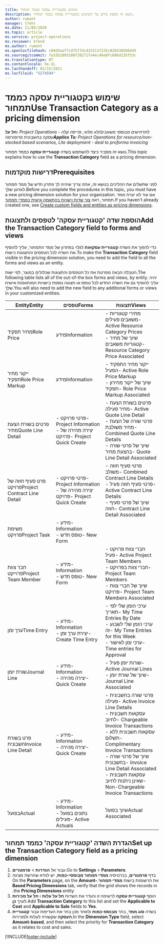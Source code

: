 ```yaml
---
title: שימוש בקטגוריית עסקה כממד תמחור
description: נושא זה מספק מידע על השימוש בקטגוריית עסקה כממד תמחור.
author: rumant
manager: tfehr
ms.date: 11/05/2020
ms.topic: article
ms.service: project-operations
ms.reviewer: kfend
ms.author: rumant
ms.openlocfilehash: c84d3aaf7cd7577dcd15311f225c82b538586445
ms.sourcegitcommit: fa32b1893286f20271fa4ec4be8fc68bd135f53c
ms.translationtype: HT
ms.contentlocale: he-IL
ms.lasthandoff: 02/15/2021
ms.locfileid: "5274594"
---
```

# <a name="use-transaction-category-as-a-pricing-dimension"></a><span data-ttu-id="1e846-103">שימוש בקטגוריית עסקה כממד תמחור</span><span class="sxs-lookup"><span data-stu-id="1e846-103">Use Transaction Category as a pricing dimension</span></span>


<span data-ttu-id="1e846-104">_**חל על:** Project Operations לתרחישים מבוססי משאבים/לא מלאי, פריסה קלה - עסקה בחשבונית פרופורמה_</span><span class="sxs-lookup"><span data-stu-id="1e846-104">_**Applies To:** Project Operations for resource/non-stocked based scenarios, Lite deployment - deal to proforma invoicing_</span></span>


<span data-ttu-id="1e846-105">נושא זה מסביר כיצד להשתמש בשדה **קטגוריית עסקה** כממד תמחור.</span><span class="sxs-lookup"><span data-stu-id="1e846-105">This topic explains how to use the **Transaction Category** field as a pricing dimension.</span></span> 

## <a name="prerequisites"></a><span data-ttu-id="1e846-106">דרישות מוקדמות</span><span class="sxs-lookup"><span data-stu-id="1e846-106">Prerequisites</span></span>
<span data-ttu-id="1e846-107">לפני שתשלים את ההליכים בנושא זה, אתה צריך שיהיה לך פתרון חדש של ממד תמחור לארגון שלך.</span><span class="sxs-lookup"><span data-stu-id="1e846-107">Before you complete the procedures in this topic, you must have a new pricing dimension solution for your organization.</span></span> <span data-ttu-id="1e846-108">אם עוד לא יצרת ממד תמחור, ראה [צור שדות וישויות בהתאמה אישית כממדי תמחור](create-custom-fields-entities-pricing-dimensions.md).</span><span class="sxs-lookup"><span data-stu-id="1e846-108">If you haven't already created one, see [Create custom fields and entities as pricing dimensions](create-custom-fields-entities-pricing-dimensions.md).</span></span>

## <a name="add-the-transaction-category-field-to-forms-and-views"></a><span data-ttu-id="1e846-109">הוספת שדה 'קטגוריית עסקה' לטפסים ולתצוגות</span><span class="sxs-lookup"><span data-stu-id="1e846-109">Add the Transaction Category field to forms and views</span></span>
<span data-ttu-id="1e846-110">כדי להפוך את השדה **קטגוריית עסקאות** לגלוי בפתרון של ממד התמחור, עליך להוסיף את השדה לכל הטפסים והתצוגות כישות.</span><span class="sxs-lookup"><span data-stu-id="1e846-110">To make the **Transaction Category** field visible in the pricing dimension solution, you need to add the field to all the forms and views as an entity.</span></span>

<span data-ttu-id="1e846-111">הטבלה הבאה מפרטת את כל הטפסים והתצוגות שכלולים במוצר, לפי ישות.</span><span class="sxs-lookup"><span data-stu-id="1e846-111">The following table lists all of the out-of-the box forms and views, by entity.</span></span> <span data-ttu-id="1e846-112">יהיה עליך להוסיף גם את השדה החדש לכל טופס או תצוגה נוספת בישויות המותאמות אישית שלך.</span><span class="sxs-lookup"><span data-stu-id="1e846-112">You will also need to add the new field to any additional forms or views in your customized entities.</span></span>

|  <span data-ttu-id="1e846-113">Entity</span><span class="sxs-lookup"><span data-stu-id="1e846-113">Entity</span></span>        | <span data-ttu-id="1e846-114">טפסים</span><span class="sxs-lookup"><span data-stu-id="1e846-114">Forms</span></span>     |<span data-ttu-id="1e846-115">תצוגות</span><span class="sxs-lookup"><span data-stu-id="1e846-115">Views</span></span>        |
| ------------------------------|---------------------------------|----------------------------------|
|  <span data-ttu-id="1e846-116">מחיר תפקיד</span><span class="sxs-lookup"><span data-stu-id="1e846-116">Role Price</span></span>| <span data-ttu-id="1e846-117">מידע</span><span class="sxs-lookup"><span data-stu-id="1e846-117">Information</span></span> |<span data-ttu-id="1e846-118">- מחירי קטגוריות משאבים פעילים</span><span class="sxs-lookup"><span data-stu-id="1e846-118">- Active Resource Category Prices</span></span><br> <span data-ttu-id="1e846-119">- שיוך של מחיר קטגוריות משאבים</span><span class="sxs-lookup"><span data-stu-id="1e846-119">- Resource Category Price Associated</span></span> |
|  <span data-ttu-id="1e846-120">ייקור מחיר תפקיד</span><span class="sxs-lookup"><span data-stu-id="1e846-120">Role Price Markup</span></span>| <span data-ttu-id="1e846-121">מידע</span><span class="sxs-lookup"><span data-stu-id="1e846-121">Information</span></span>|<span data-ttu-id="1e846-122">- ייקור מחיר התפקיד הפעיל</span><span class="sxs-lookup"><span data-stu-id="1e846-122">- Active Role Price Markup</span></span><br><span data-ttu-id="1e846-123">- שיוך של ייקור מחירון תפקיד</span><span class="sxs-lookup"><span data-stu-id="1e846-123">- Role Price Markup Associated</span></span> |
|  <span data-ttu-id="1e846-124">פרטים בשורת הצעת מחיר</span><span class="sxs-lookup"><span data-stu-id="1e846-124">Quote Line Detail</span></span>|<span data-ttu-id="1e846-125">- פרטי פרויקט</span><span class="sxs-lookup"><span data-stu-id="1e846-125">- Project Information</span></span><br><span data-ttu-id="1e846-126">- יצירה מהירה של פרויקט</span><span class="sxs-lookup"><span data-stu-id="1e846-126">- Project Quick Create</span></span>| <span data-ttu-id="1e846-127">- פרטים בשורת הצעת מחיר פעילה</span><span class="sxs-lookup"><span data-stu-id="1e846-127">- Active Quote Line Detail</span></span><br><span data-ttu-id="1e846-128">- פרטי שורה של הצעת מחיר משולבת</span><span class="sxs-lookup"><span data-stu-id="1e846-128">- Combined Quote Line Details</span></span><br><span data-ttu-id="1e846-129">- שיוך של פרטי שורה בהצעת מחיר</span><span class="sxs-lookup"><span data-stu-id="1e846-129">- Quote Line Detail Associated</span></span> |
|  <span data-ttu-id="1e846-130">פרט סעיף חוזה של פרויקט</span><span class="sxs-lookup"><span data-stu-id="1e846-130">Project Contract Line Detail</span></span>|<span data-ttu-id="1e846-131">- פרטי פרויקט</span><span class="sxs-lookup"><span data-stu-id="1e846-131">- Project Information</span></span><br><span data-ttu-id="1e846-132">- יצירה מהירה של פרויקט</span><span class="sxs-lookup"><span data-stu-id="1e846-132">- Project Quick Create</span></span>|<span data-ttu-id="1e846-133">- פרטי סעיף חוזה משולב</span><span class="sxs-lookup"><span data-stu-id="1e846-133">- Combined Contract Line Details</span></span><br><span data-ttu-id="1e846-134">- פרטי סעיף חוזה פעיל</span><span class="sxs-lookup"><span data-stu-id="1e846-134">- Active Contract Line Details</span></span><br><span data-ttu-id="1e846-135">- שיוך של פרטי סעיף חוזה</span><span class="sxs-lookup"><span data-stu-id="1e846-135">- Contract Line Detail Associated</span></span> |
|  <span data-ttu-id="1e846-136">משימת פרויקט</span><span class="sxs-lookup"><span data-stu-id="1e846-136">Project Task</span></span>|<span data-ttu-id="1e846-137">- מידע</span><span class="sxs-lookup"><span data-stu-id="1e846-137">- Information</span></span><br><span data-ttu-id="1e846-138">- טופס חדש</span><span class="sxs-lookup"><span data-stu-id="1e846-138">- New Form</span></span>| &nbsp; |
|  <span data-ttu-id="1e846-139">חבר צוות פרוייקט</span><span class="sxs-lookup"><span data-stu-id="1e846-139">Project Team Member</span></span>|<span data-ttu-id="1e846-140">- מידע</span><span class="sxs-lookup"><span data-stu-id="1e846-140">- Information</span></span><br><span data-ttu-id="1e846-141">- טופס חדש</span><span class="sxs-lookup"><span data-stu-id="1e846-141">- New Form</span></span>|<span data-ttu-id="1e846-142">- חברי צוות פרויקט פעיל</span><span class="sxs-lookup"><span data-stu-id="1e846-142">- Active Project Team Members</span></span><br><span data-ttu-id="1e846-143">- חברי צוות בפרויקט</span><span class="sxs-lookup"><span data-stu-id="1e846-143">- Project Team Members</span></span><br><span data-ttu-id="1e846-144">- שיוך של חברי צוות פרויקט</span><span class="sxs-lookup"><span data-stu-id="1e846-144">- Project Team Members Associated</span></span> |
|  <span data-ttu-id="1e846-145">ערך זמן</span><span class="sxs-lookup"><span data-stu-id="1e846-145">Time Entry</span></span>|<span data-ttu-id="1e846-146">- מידע</span><span class="sxs-lookup"><span data-stu-id="1e846-146">- Information</span></span><br><span data-ttu-id="1e846-147">- יצירת ערך זמן</span><span class="sxs-lookup"><span data-stu-id="1e846-147">- Create Time Entry</span></span>|<span data-ttu-id="1e846-148">- ערכי הזמן שלי לפי תאריך</span><span class="sxs-lookup"><span data-stu-id="1e846-148">- My Time Entries By Date</span></span><br><span data-ttu-id="1e846-149">- ערכי הזמן שלי לשבוע זה</span><span class="sxs-lookup"><span data-stu-id="1e846-149">- My Time Entries for this Week</span></span><br><span data-ttu-id="1e846-150">- ערכי זמן לאישור</span><span class="sxs-lookup"><span data-stu-id="1e846-150">- Time entries for Approval</span></span>|
|  <span data-ttu-id="1e846-151">שורת יומן</span><span class="sxs-lookup"><span data-stu-id="1e846-151">Journal Line</span></span>|<span data-ttu-id="1e846-152">- מידע</span><span class="sxs-lookup"><span data-stu-id="1e846-152">- Information</span></span><br><span data-ttu-id="1e846-153">- יצירה מהירה</span><span class="sxs-lookup"><span data-stu-id="1e846-153">- Quick Create</span></span>|<span data-ttu-id="1e846-154">- שורות יומן פעיל</span><span class="sxs-lookup"><span data-stu-id="1e846-154">- Active Journal Lines</span></span><br><span data-ttu-id="1e846-155">- שיוך של שורת יומן</span><span class="sxs-lookup"><span data-stu-id="1e846-155">- Journal Line Associated</span></span>|
|  <span data-ttu-id="1e846-156">פרט בשורת חשבונית</span><span class="sxs-lookup"><span data-stu-id="1e846-156">Invoice Line Detail</span></span>|<span data-ttu-id="1e846-157">- מידע</span><span class="sxs-lookup"><span data-stu-id="1e846-157">- Information</span></span><br><span data-ttu-id="1e846-158">- יצירה מהירה</span><span class="sxs-lookup"><span data-stu-id="1e846-158">- Quick Create</span></span>|<span data-ttu-id="1e846-159">- פרטי שורה בחשבונית פעילה</span><span class="sxs-lookup"><span data-stu-id="1e846-159">- Active Invoice Line Details</span></span><br><span data-ttu-id="1e846-160">- עסקאות חשבונית לחיוב</span><span class="sxs-lookup"><span data-stu-id="1e846-160">- Chargeable Invoice Transactions</span></span><br><span data-ttu-id="1e846-161">- עסקאות חשבונית ללא תשלום</span><span class="sxs-lookup"><span data-stu-id="1e846-161">- Complimentary Invoice Transactions</span></span><br><span data-ttu-id="1e846-162">- שיוך של פרטי שורה בחשבונית</span><span class="sxs-lookup"><span data-stu-id="1e846-162">- Invoice Line Detail Associated</span></span> <br><span data-ttu-id="1e846-163">- עסקאות חשבונית שאינן ניתנות לחיוב</span><span class="sxs-lookup"><span data-stu-id="1e846-163">- Non-Chargeable Invoice Transactions</span></span>|
|  <span data-ttu-id="1e846-164">בפועל</span><span class="sxs-lookup"><span data-stu-id="1e846-164">Actual</span></span>|<span data-ttu-id="1e846-165">- מידע</span><span class="sxs-lookup"><span data-stu-id="1e846-165">- Information</span></span><br><span data-ttu-id="1e846-166">- נתונים בפועל פעילים</span><span class="sxs-lookup"><span data-stu-id="1e846-166">- Active Actuals</span></span>| <span data-ttu-id="1e846-167">שיוך בפועל</span><span class="sxs-lookup"><span data-stu-id="1e846-167">Actual Associated</span></span> |

## <a name="set-up-the-transaction-category-field-as-a-pricing-dimension"></a><span data-ttu-id="1e846-168">הגדרת השדה 'קטגוריית עסקה' כממד תמחור</span><span class="sxs-lookup"><span data-stu-id="1e846-168">Set up the Transaction Category field as a pricing dimension</span></span>

1. <span data-ttu-id="1e846-169">עבור אל **הגדרות** > **פרמטרים**.</span><span class="sxs-lookup"><span data-stu-id="1e846-169">Go to **Settings** > **Parameters**.</span></span> 
2. <span data-ttu-id="1e846-170">בדף **פרמטרים**, בכרטיסיה ‏‫**ממדי תמחור מבוססי-כמות**, יש לוודא שהרשת מציגה את הרשומות בישות **ממדי תמחור**.</span><span class="sxs-lookup"><span data-stu-id="1e846-170">On the **Parameters** page, on the **Amount-Based Pricing Dimensions** tab, verify that the grid shows the records in the **Pricing Dimensions** entity.</span></span>
3. <span data-ttu-id="1e846-171">הוסף **קטגוריית עסקה** לרשימה זו והגדר את השדות **חל על עלות** ו **חל על מכירות** לערך **כן**.</span><span class="sxs-lookup"><span data-stu-id="1e846-171">Add **Transaction Category** to this list and set the **Applicable to Cost** and **Applicable to Sale** fields to **Yes**.</span></span>
4. <span data-ttu-id="1e846-172">בשדה **סוג ממד**, בחר **מבוסס-כמות** ולאחר מכן בחר את העדיפות עבור **קטגוריית העסקה** שקשורה לעלות ולמכירות.</span><span class="sxs-lookup"><span data-stu-id="1e846-172">In the **Dimension Type** field, select **Amount-based**, and then select the priority for **Transaction Category** as it relates to cost and sales.</span></span>


[!INCLUDE[footer-include](../includes/footer-banner.md)]
